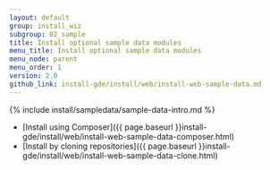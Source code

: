 ```yaml
---
layout: default
group: install_wiz 
subgroup: 02_sample
title: Install optional sample data modules
menu_title: Install optional sample data modules
menu_node: parent
menu_order: 1
version: 2.0
github_link: install-gde/install/web/install-web-sample-data.md
---
```


{% include install/sampledata/sample-data-intro.md %}

*	[Install using Composer]({{ page.baseurl }}install-gde/install/web/install-web-sample-data-composer.html)
*	[Install by cloning repositories]({{ page.baseurl }}install-gde/install/web/install-web-sample-data-clone.html)
